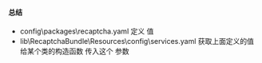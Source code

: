 
#### 总结 

* config\packages\recaptcha.yaml 定义 值 
* lib\RecaptchaBundle\Resources\config\services.yaml 获取上面定义的值 给某个类的构造函数 传入这个 参数 

		
